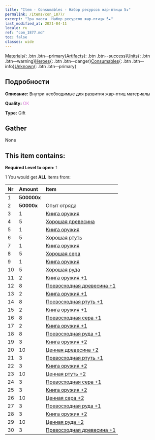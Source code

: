 ```yaml
---
title: "Item - Consumables - Набор ресурсов жар-птицы 5★"
permalink: /Items/con_1877/
excerpt: "Эра хаоса  Набор ресурсов жар-птицы 5★"
last_modified_at: 2021-04-11
locale: ru
ref: "con_1877.md"
toc: false
classes: wide
---
```

 [Materials](/ru/Items/){: .btn .btn--primary}[Artifacts](/ru/Items/Artifacts/){: .btn .btn--success}[Units](/ru/Items/Units/){: .btn .btn--warning}[Heroes](/ru/Items/Heroes/){: .btn .btn--danger}[Consumables](/ru/Items/Consumables/){: .btn .btn--info}[Unknown](/ru/Items/Unknown/){: .btn .btn--primary}

## Подробности
 **Описание:** Внутри необходимые для развития жар-птиц материалы 

 **Quality:** <span style="color: #DA70D6">OK</span>

 **Type:** Gift

## Gather

  None

## This item contains:

 **Required Level to open:** 1

 1 You would get **ALL** items  from:

  | Nr | Amount |     Item    |
  |:---|:-------|:------------|
  | 1 |  **500000x** | <i class="fas fa-coins"/> |  | 
  | 2 |  **50000x** | Опыт отряда |  | 
  | 3 | 1 | [Книга оружия](/ru/Items/mat_18/) | 
  | 4 | 5 | [Хорошая древесина](/ru/Items/mat_13/) | 
  | 5 | 1 | [Книга оружия](/ru/Items/mat_18/) | 
  | 6 | 5 | [Хорошая ртуть](/ru/Items/mat_14/) | 
  | 7 | 1 | [Книга оружия](/ru/Items/mat_18/) | 
  | 8 | 5 | [Хорошая сера](/ru/Items/mat_15/) | 
  | 9 | 1 | [Книга оружия](/ru/Items/mat_18/) | 
  | 10 | 5 | [Хорошая руда](/ru/Items/mat_12/) | 
  | 11 | 2 | [Книга оружия +1](/ru/Items/mat_25/) | 
  | 12 | 8 | [Превосходная древесина +1](/ru/Items/mat_20/) | 
  | 13 | 2 | [Книга оружия +1](/ru/Items/mat_25/) | 
  | 14 | 8 | [Превосходная ртуть +1](/ru/Items/mat_21/) | 
  | 15 | 2 | [Книга оружия +1](/ru/Items/mat_25/) | 
  | 16 | 8 | [Превосходная сера +1](/ru/Items/mat_22/) | 
  | 17 | 2 | [Книга оружия +1](/ru/Items/mat_25/) | 
  | 18 | 8 | [Превосходная руда +1](/ru/Items/mat_19/) | 
  | 19 | 3 | [Книга оружия +2](/ru/Items/mat_32/) | 
  | 20 | 10 | [Ценная древесина +2](/ru/Items/mat_27/) | 
  | 21 | 3 | [Превосходная ртуть +1](/ru/Items/mat_21/) | 
  | 22 | 3 | [Книга оружия +2](/ru/Items/mat_32/) | 
  | 23 | 10 | [Ценная ртуть +2](/ru/Items/mat_28/) | 
  | 24 | 3 | [Превосходная сера +1](/ru/Items/mat_22/) | 
  | 25 | 3 | [Книга оружия +2](/ru/Items/mat_32/) | 
  | 26 | 10 | [Ценная сера +2](/ru/Items/mat_29/) | 
  | 27 | 3 | [Превосходная руда +1](/ru/Items/mat_19/) | 
  | 28 | 3 | [Книга оружия +2](/ru/Items/mat_32/) | 
  | 29 | 10 | [Ценная руда +2](/ru/Items/mat_26/) | 
  | 30 | 3 | [Превосходная древесина +1](/ru/Items/mat_20/) | 
